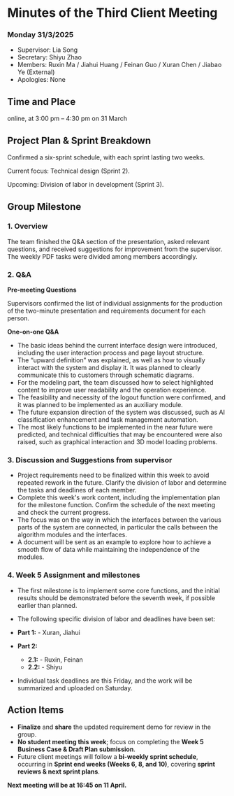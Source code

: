 # Minutes of the Third Client Meeting
### Monday 31/3/2025

- Supervisor: Lia Song
- Secretary: 	Shiyu Zhao
- Members: 	Ruxin Ma / Jiahui Huang / Feinan Guo / Xuran Chen / Jiabao Ye (External)
- Apologies: None

## Time and Place
online, at 3:00 pm – 4:30 pm on 31 March

## Project Plan & Sprint Breakdown
Confirmed a six-sprint schedule, with each sprint lasting two weeks.

Current focus: Technical design (Sprint 2).

Upcoming: Division of labor in development (Sprint 3).

## Group Milestone
### 1. Overview
The team finished the Q&A section of the presentation, asked relevant questions, and received suggestions for improvement from the supervisor. The weekly PDF tasks were divided among members accordingly.
### 2. Q&A
**Pre-meeting Questions**

Supervisors confirmed the list of individual assignments for the production of the two-minute presentation and requirements document for each person.

**One-on-one Q&A**

- The basic ideas behind the current interface design were introduced, including the user interaction process and page layout structure.
- The “upward definition” was explained, as well as how to visually interact with the system and display it. It was planned to clearly communicate this to customers through schematic diagrams.
- For the modeling part, the team discussed how to select highlighted content to improve user readability and the operation experience.
- The feasibility and necessity of the logout function were confirmed, and it was planned to be implemented as an auxiliary module.
- The future expansion direction of the system was discussed, such as AI classification enhancement and task management automation.
- The most likely functions to be implemented in the near future were predicted, and technical difficulties that may be encountered were also raised, such as graphical interaction and 3D model loading problems.


### 3. Discussion and Suggestions from supervisor
- Project requirements need to be finalized within this week to avoid repeated rework in the future. Clarify the division of labor and determine the tasks and deadlines of each member.
- Complete this week's work content, including the implementation plan for the milestone function. Confirm the schedule of the next meeting and check the current progress.
- The focus was on the way in which the interfaces between the various parts of the system are connected, in particular the calls between the algorithm modules and the interfaces.
- A document will be sent as an example to explore how to achieve a smooth flow of data while maintaining the independence of the modules.

### 4. Week 5 Assignment and milestones
- The first milestone is to implement some core functions, and the initial results should be demonstrated before the seventh week, if possible earlier than planned.
- The following specific division of labor and deadlines have been set:

- **Part 1:** - Xuran, Jiahui  
- **Part 2:**
  - **2.1:** - Ruxin, Feinan  
  - **2.2:** - Shiyu 
- Individual task deadlines are this Friday, and the work will be summarized and uploaded on Saturday.


## Action Items
- **Finalize** and **share** the updated requirement demo for review in the group.  
- **No student meeting this week**; focus on completing the **Week 5 Business Case & Draft Plan submission**.  
- Future client meetings will follow a **bi-weekly sprint schedule**, occurring in **Sprint end weeks (Weeks 6, 8, and 10)**, covering **sprint reviews & next sprint plans**.  

**Next meeting will be at 16:45 on 11 April.**


